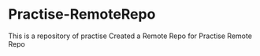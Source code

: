 # Practise-RemoteRepo
This is a repository of practise
Created a Remote Repo for Practise Remote Repo
